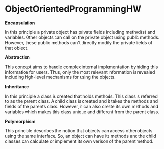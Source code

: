 # ObjectOrientedProgrammingHW

**Encapsulation**

In this principle a private object has private fields including method(s) and variables. 
Other objects can call on the private object using public methods.
However, these public methods can't directly modify the private fields of that object. 

**Abstraction**

This concept aims to handle complex internal implementation by hiding this information for users. 
Thus, only the most relevant information is revealed including high-level mechanisms for using the objects.  

**Inheritance**

In this principle a class is created that holds methods. This class is referred to as the parent class. 
A child class is created and it takes the methods and fields of the parents class. 
However, it can also create its own methods and variables which makes this class unique and different from the parent class.

**Polymorphism**

This principle describes the notion that objects can access other objects using the same interface. 
So, an object can have its methods and the child classes can calculate or implement its own verison of the parent method. 
